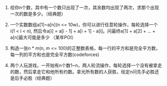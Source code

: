 1. 给你n个数，其中有一个数只出现了一次，其余数均出现了两次，求那个出现一次的数是多少。（经典题）

1. 一个实数数组a[1]~a[n](n <= 10w)，你可以进行任意轮操作，每轮选择一个i(1 < i < n), 然后令a[i] = a[i - 1] + a[i + 1] - a[i]。问最终a[1] + a[2] + ... + a[n]最大可能是多少 （某年POI）

1. 构造一张n * m(n, m <= 100)的正整数表格，每一行的平方和是完全平方数，每一列的平方和也是完全平方数(codeforces)

1.  两个人玩游戏，一开始有n个数1~n，两人轮流操作，每轮选择一个没有被拿走的数，然后拿走它和他所有约数。拿光所有数的人获胜，给定n问先手必胜还是后手必胜（经典题）
